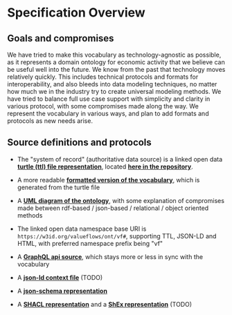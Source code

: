 # Specification Overview

## Goals and compromises

We have tried to make this vocabulary as technology-agnostic as possible, as it represents a domain ontology for economic activity that we believe can be useful well into the future.  We know from the past that technology moves relatively quickly.  This includes technical protocols and formats for interoperability, and also bleeds into data modeling techniques, no matter how much we in the industry try to create universal modeling methods.  We have tried to balance full use case support with simplicity and clarity in various protocol, with some compromises made along the way.  We represent the vocabulary in various ways, and plan to add formats and protocols as new needs arise.

## Source definitions and protocols

* The "system of record" (authoritative data source) is a linked open data **[turtle (ttl) file representation](https://codeberg.org/valueflows/pages/raw/branch/main/assets/all_vf.TTL)**, located **[here in the repository](https://codeberg.org/valueflows/pages/src/branch/main/assets/all_vf.TTL)**.

* A more readable **[formatted version of the vocabulary](all_vf.html)**, which is generated from the turtle file

* A **[UML diagram of the ontology](uml.md)**, with some explanation of compromises made between rdf-based / json-based / relational / object oriented methods

* The linked open data namespace base URI is `https://w3id.org/valueflows/ont/vf#`, supporting TTL, JSON-LD and HTML, with preferred namespace prefix being "vf"

* A **[GraphQL api source](https://lab.allmende.io/valueflows/vf-schemas/vf-graphql/-/tree/sprout/lib/schemas)**, which stays more or less in sync with the vocabulary

* A **[json-ld context file]()** (TODO)

* A **[json-schema representation](json-schemas.md)**

* A **[SHACL representation]()** and a **[ShEx representation]()**  (TODO)
